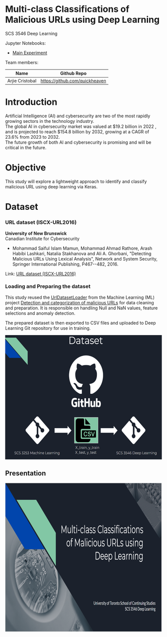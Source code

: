 # Multi-class Classifications  of Malicious URLs using Deep Learning 
SCS 3546 Deep Learning

Jupyter Notebooks:
* [Main Experiment](https://nbviewer.org/github/quickheaven/scs-3546-deep-learning/blob/e2a7056f56934157f64d9585e623204954355812/Multiclass_Classification_of_Malicious_URL.ipynb)

Team members:

| Name | Github Repo |
| --- | --- |
| Arjie Cristobal  | https://github.com/quickheaven |


# Introduction
Artificial Intelligence (AI) and cybersecurity are two of the most rapidly growing sectors in the technology industry. \
The global AI in cybersecurity market was valued at \$19.2 billion  in 2022 , and is projected to reach \$154.8 billion by 2032, growing at a CAGR of 23.6% from 2023 to 2032. \
The future growth of both AI and cybersecurity is promising and will be critical in the future.

# Objective
This study will explore a lightweight approach to identify and classify malicious URL using deep learning via Keras.

# Dataset

### URL dataset (ISCX-URL2016)

**University of New Brunswick** \
Canadian Institute for Cybersecurity

* Mohammad Saiful Islam Mamun, Mohammad Ahmad Rathore, Arash Habibi Lashkari, Natalia Stakhanova and Ali A. Ghorbani, "Detecting Malicious URLs Using Lexical Analysis", Network and System Security, Springer International Publishing, P467--482, 2016.

Link: [URL dataset (ISCX-URL2016)](https://www.unb.ca/cic/datasets/url-2016.html)

### Loading and Preparing the dataset

This study reused the [UrlDatasetLoader](https://nbviewer.org/github/quickheaven/scs-3253-machine-learning/blob/977a523a096097b350ec78cfcfc7357142e0fe1e/loader_nb.ipynb) from the Machine Learning (ML) project [Detection and categorization of malicious URLs](https://quickheaven.github.io/scs-3253-machine-learning/) for data cleaning and preparation. It is responsible on handling Null and NaN values, feature selections and anomaly detection.

The prepared dataset is then exported to CSV files and uploaded to Deep Learning Git repository for use in training.

<img src="./images/Presentation_Dataset.PNG" width="600" height="400" />


## Presentation
<a href="https://github.com/quickheaven/scs-3546-deep-learning/blob/e2a7056f56934157f64d9585e623204954355812/Multiclass%20Classification%20of%20Malicious%20URLs%20using%20DL_v2.pptx">
	<img src="./images/Presentation_Front.PNG" width="800" height="480" />
</a>




